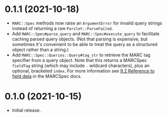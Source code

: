 # 0.1.1 (2021-10-18)

- `MARC::Spec` methods now raise an `ArgumentError` for invalid query strings
  instead of returning a raw `Parslet::ParseFailed`.
- Add `MARC::Spec#parse_query` and `MARC::Spec#execute_query` to facilitate
  caching parsed query objects. (Not that parsing is expensive, but sometimes
  it's convenient to be able to treat the query as a structured object rather
  than a string.)
- Add `MARC::Spec::Queries::Query#tag_str` to retrieve the MARC tag specifier
  from a query object. Note that this returns a MARCSpec `fieldTag` string
  (which may include `.` wildcard characters), plus an optional, bracketed
  `index`. For more information see 
  [9.2 Reference to field data](http://marcspec.github.io/MARCspec/marc-spec.html#reference-to-field-data)
  in the MARCSpec docs.

# 0.1.0 (2021-10-15)

- Initial release.
